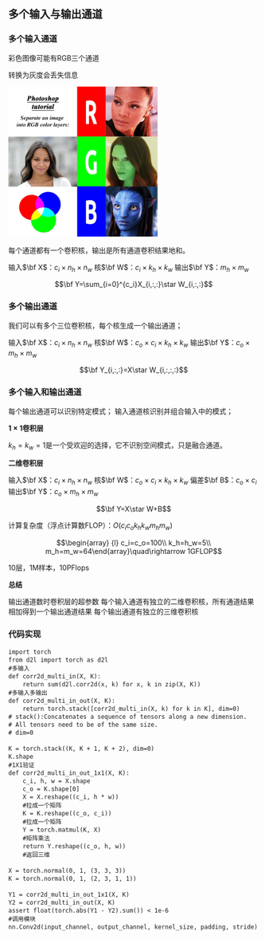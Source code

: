 ## 多个输入与输出通道

### 多个输入通道

彩色图像可能有RGB三个通道

转换为灰度会丢失信息

![](\Images/thumb_photoshop-tutorial-r-separate-an-image-into-rgb-color-layers-57693846.png)

每个通道都有一个卷积核，输出是所有通道卷积结果地和。

输入$\bf X$：$c_i\times n_h\times n_w$
核$\bf W$：$c_i\times k_h\times k_w$
输出$\bf Y$：$m_h\times m_w$

$$\bf Y=\sum_{i=0}^{c_i}X_{i,:,:}\star W_{i,:,:}$$

### 多个输出通道

我们可以有多个三位卷积核，每个核生成一个输出通道；

输入$\bf X$：$c_i\times n_h\times n_w$
核$\bf W$：$c_o\times c_i\times k_h\times k_w$
输出$\bf Y$：$c_o\times m_h\times m_w$

$$\bf Y_{i,:,:}=X\star W_{i,:,:,:}$$

### 多个输入和输出通道

每个输出通道可以识别特定模式；
输入通道核识别并组合输入中的模式；

**$1\times 1$卷积层**

$k_h=k_w=1$是一个受欢迎的选择，它不识别空间模式，只是融合通道。

**二维卷积层**

输入$\bf X$：$c_i\times n_h\times n_w$
核$\bf W$：$c_o\times c_i\times k_h\times k_w$
偏差$\bf B$：$c_o\times c_i$
输出$\bf Y$：$c_o\times m_h\times m_w$

$$\bf Y=X\star W+B$$

计算复杂度（浮点计算数FLOP）：$O(c_ic_ok_hk_wm_hm_w)$

$$\begin{array} {l}
c_i=c_o=100\\
k_h=h_w=5\\
m_h=m_w=64\end{array}\quad\rightarrow 1GFLOP$$

10层，1M样本，10PFlops

**总结**

输出通道数时卷积层的超参数
每个输入通道有独立的二维卷积核，所有通道结果相加得到一个输出通道结果
每个输出通道有独立的三维卷积核

### 代码实现
```
import torch
from d2l import torch as d2l
#多输入
def corr2d_multi_in(X, K):
    return sum(d2l.corr2d(x, k) for x, k in zip(X, K))
#多输入多输出
def corr2d_multi_in_out(X, K):
    return torch.stack([corr2d_multi_in(X, k) for k in K], dim=0)
# stack():Concatenates a sequence of tensors along a new dimension.
# All tensors need to be of the same size.
# dim=0

K = torch.stack((K, K + 1, K + 2), dim=0)
K.shape
#1X1验证
def corr2d_multi_in_out_1x1(X, K):
    c_i, h, w = X.shape
    c_o = K.shape[0]
    X = X.reshape((c_i, h * w))
    #拉成一个矩阵
    K = K.reshape((c_o, c_i))
    #拉成一个矩阵
    Y = torch.matmul(K, X)
    #矩阵乘法
    return Y.reshape((c_o, h, w))
    #返回三维

X = torch.normal(0, 1, (3, 3, 3))
K = torch.normal(0, 1, (2, 3, 1, 1))

Y1 = corr2d_multi_in_out_1x1(X, K)
Y2 = corr2d_multi_in_out(X, K)
assert float(torch.abs(Y1 - Y2).sum()) < 1e-6
#调用模块
nn.Conv2d(input_channel, output_channel, kernel_size, padding, stride)
```



